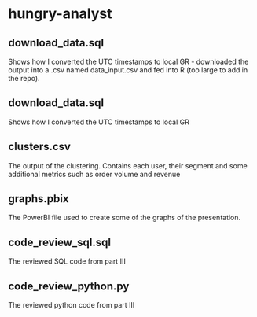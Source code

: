 # hungry-analyst

## download_data.sql
Shows how I converted the UTC timestamps to local GR - downloaded the output into a .csv named data_input.csv and fed into R (too large to add in the repo).

## download_data.sql
Shows how I converted the UTC timestamps to local GR

## clusters.csv
The output of the clustering. Contains each user, their segment and some additional metrics such as order volume and revenue

## graphs.pbix
The PowerBI file used to create some of the graphs of the presentation.

## code_review_sql.sql
The reviewed SQL code from part III

## code_review_python.py
The reviewed python code from part III
